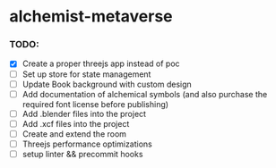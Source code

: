 # alchemist-metaverse


### TODO:
- [x] Create a proper threejs app instead of poc
- [ ] Set up store for state management
- [ ] Update Book background with custom design
- [ ] Add documentation of alchemical symbols (and also purchase the required font license before publishing)
- [ ] Add .blender files into the project
- [ ] Add .xcf files into the project
- [ ] Create and extend the room
- [ ] Threejs performance optimizations
- [ ] setup linter && precommit hooks

